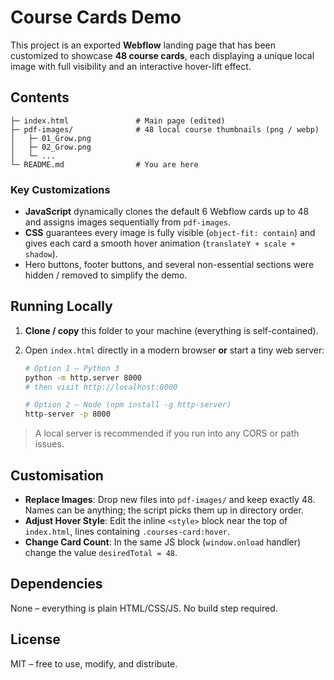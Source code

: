# Course Cards Demo

This project is an exported **Webflow** landing page that has been customized to showcase **48 course cards**, each displaying a unique local image with full visibility and an interactive hover-lift effect.

## Contents

```
├─ index.html               # Main page (edited)
├─ pdf-images/              # 48 local course thumbnails (png / webp)
│   ├─ 01_Grow.png
│   ├─ 02_Grow.png
│   └─ ...
└─ README.md                # You are here
```

### Key Customizations

* **JavaScript** dynamically clones the default 6 Webflow cards up to 48 and assigns images sequentially from `pdf-images`.
* **CSS** guarantees every image is fully visible (`object-fit: contain`) and gives each card a smooth hover animation (`translateY + scale + shadow`).
* Hero buttons, footer buttons, and several non-essential sections were hidden / removed to simplify the demo.

## Running Locally

1. **Clone / copy** this folder to your machine (everything is self-contained).
2. Open `index.html` directly in a modern browser **or** start a tiny web server:

   ```bash
   # Option 1 – Python 3
   python -m http.server 8000
   # then visit http://localhost:8000

   # Option 2 – Node (npm install -g http-server)
   http-server -p 8000
   ```

> A local server is recommended if you run into any CORS or path issues.

## Customisation

* **Replace Images**: Drop new files into `pdf-images/` and keep exactly 48. Names can be anything; the script picks them up in directory order.
* **Adjust Hover Style**: Edit the inline `<style>` block near the top of `index.html`, lines containing `.courses-card:hover`.
* **Change Card Count**: In the same JS block (`window.onload` handler) change the value `desiredTotal = 48`.

## Dependencies

None – everything is plain HTML/CSS/JS.  No build step required.

## License

MIT – free to use, modify, and distribute.
